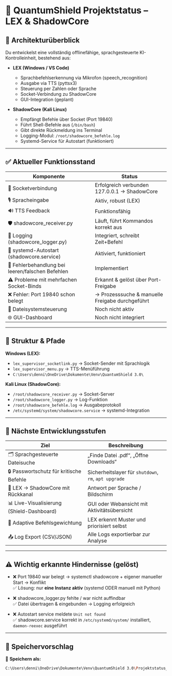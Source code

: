 # 🌌 QuantumShield Projektstatus – LEX & ShadowCore

## 🧠 Architekturüberblick

Du entwickelst eine vollständig offlinefähige, sprachgesteuerte KI-Kontrolleinheit, bestehend aus:

- **LEX (Windows / VS Code)**
  - Sprachbefehlserkennung via Mikrofon (speech_recognition)
  - Ausgabe via TTS (pyttsx3)
  - Steuerung per Zahlen oder Sprache
  - Socket-Verbindung zu ShadowCore
  - GUI-Integration (geplant)

- **ShadowCore (Kali Linux)**
  - Empfängt Befehle über Socket (Port 19840)
  - Führt Shell-Befehle aus (`/bin/bash`)
  - Gibt direkte Rückmeldung ins Terminal
  - Logging-Modul: `/root/shadowcore_befehle.log`
  - Systemd-Service für Autostart (funktioniert)

---

## ✅ Aktueller Funktionsstand

| Komponente | Status |
|------------|--------|
| 🔌 Socketverbindung | Erfolgreich verbunden 127.0.0.1 → ShadowCore |
| 🎙️ Spracheingabe | Aktiv, robust (LEX) |
| 🔊 TTS Feedback | Funktionsfähig |
| 🛡️ shadowcore_receiver.py | Läuft, führt Kommandos korrekt aus |
| 📜 Logging (shadowcore_logger.py) | Integriert, schreibt Zeit+Befehl |
| 🪪 systemd-Autostart (shadowcore.service) | Aktiviert, funktioniert |
| 🔎 Fehlerbehandlung bei leeren/falschen Befehlen | Implementiert |
| ⚠️ Probleme mit mehrfachen Socket-Binds | Erkannt & gelöst über Port-Freigabe |
| ❌ Fehler: Port 19840 schon belegt | → Prozesssuche & manuelle Freigabe durchgeführt |
| 🧱 Dateisystemsteuerung | Noch nicht aktiv |
| 🌐 GUI-Dashboard | Noch nicht integriert |

---

## 🔧 Struktur & Pfade

**Windows (LEX):**
- `lex_supervisor_socketlink.py` → Socket-Sender mit Sprachlogik
- `lex_supervisor_menu.py` → TTS-Menüführung
- `C:\Users\denni\OneDrive\Dokumente\Venv\QuantumShield 3.0\`

**Kali Linux (ShadowCore):**
- `/root/shadowcore_receiver.py` → Socket-Server
- `/root/shadowcore_logger.py` → Log-Funktion
- `/root/shadowcore_befehle.log` → Ausgabeprotokoll
- `/etc/systemd/system/shadowcore.service` → systemd-Integration

---

## 🧭 Nächste Entwicklungsstufen

| Ziel | Beschreibung |
|------|--------------|
| 🗂 Sprachgesteuerte Dateisuche | „Finde Datei .pdf“, „Öffne Downloads“ |
| 🔒 Passwortschutz für kritische Befehle | Sicherheitslayer für `shutdown`, `rm`, `apt upgrade` |
| 📡 LEX → ShadowCore mit Rückkanal | Antwort per Sprache / Bildschirm |
| 📊 Live-Visualisierung (Shield-Dashboard) | GUI oder Webansicht mit Aktivitätsübersicht |
| 🧠 Adaptive Befehlsgewichtung | LEX erkennt Muster und priorisiert selbst |
| 📤 Log Export (CSV/JSON) | Alle Logs exportierbar zur Analyse |

---

## ⚠️ Wichtig erkannte Hindernisse (gelöst)

- ❌ Port 19840 war belegt → systemctl shadowcore + eigener manueller Start → Konflikt  
  ✅ Lösung: nur **eine Instanz aktiv** (systemd ODER manuell mit Python)

- ❌ shadowcore_logger.py fehlte / war nicht auffindbar  
  ✅ Datei übertragen & eingebunden → Logging erfolgreich

- ❌ Autostart service meldete `Unit not found`  
  ✅ shadowcore.service korrekt in `/etc/systemd/system/` installiert, `daemon-reexec` ausgeführt

---

## 💾 Speichervorschlag

📝 **Speichern als:**
```bash
C:\Users\denni\OneDrive\Dokumente\Venv\QuantumShield 3.0\Projektstatus_LEX_ShadowCore.md

